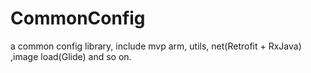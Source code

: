 # CommonConfig
a common config library, include mvp arm, utils, net(Retrofit + RxJava) ,image load(Glide) and so on. 
